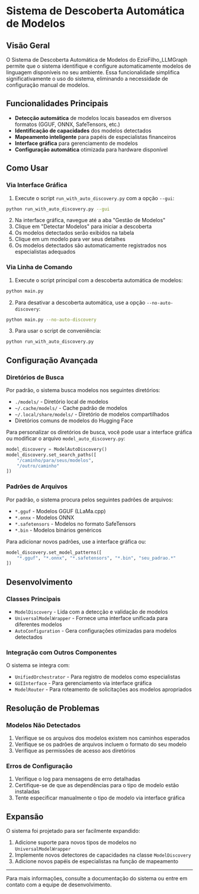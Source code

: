 # Sistema de Descoberta Automática de Modelos

## Visão Geral

O Sistema de Descoberta Automática de Modelos do EzioFilho_LLMGraph permite que o sistema identifique e configure automaticamente modelos de linguagem disponíveis no seu ambiente. Essa funcionalidade simplifica significativamente o uso do sistema, eliminando a necessidade de configuração manual de modelos.

## Funcionalidades Principais

- **Detecção automática** de modelos locais baseados em diversos formatos (GGUF, ONNX, SafeTensors, etc.)
- **Identificação de capacidades** dos modelos detectados
- **Mapeamento inteligente** para papéis de especialistas financeiros
- **Interface gráfica** para gerenciamento de modelos
- **Configuração automática** otimizada para hardware disponível

## Como Usar

### Via Interface Gráfica

1. Execute o script `run_with_auto_discovery.py` com a opção `--gui`:

```bash
python run_with_auto_discovery.py --gui
```

2. Na interface gráfica, navegue até a aba "Gestão de Modelos"
3. Clique em "Detectar Modelos" para iniciar a descoberta
4. Os modelos detectados serão exibidos na tabela
5. Clique em um modelo para ver seus detalhes
6. Os modelos detectados são automaticamente registrados nos especialistas adequados

### Via Linha de Comando

1. Execute o script principal com a descoberta automática de modelos:

```bash
python main.py
```

2. Para desativar a descoberta automática, use a opção `--no-auto-discovery`:

```bash
python main.py --no-auto-discovery
```

3. Para usar o script de conveniência:

```bash
python run_with_auto_discovery.py
```

## Configuração Avançada

### Diretórios de Busca

Por padrão, o sistema busca modelos nos seguintes diretórios:
- `./models/` - Diretório local de modelos
- `~/.cache/models/` - Cache padrão de modelos
- `~/.local/share/models/` - Diretório de modelos compartilhados
- Diretórios comuns de modelos do Hugging Face

Para personalizar os diretórios de busca, você pode usar a interface gráfica ou modificar o arquivo `model_auto_discovery.py`:

```python
model_discovery = ModelAutoDiscovery()
model_discovery.set_search_paths([
    "/caminho/para/seus/modelos",
    "/outro/caminho"
])
```

### Padrões de Arquivos

Por padrão, o sistema procura pelos seguintes padrões de arquivos:
- `*.gguf` - Modelos GGUF (LLaMa.cpp)
- `*.onnx` - Modelos ONNX 
- `*.safetensors` - Modelos no formato SafeTensors
- `*.bin` - Modelos binários genéricos

Para adicionar novos padrões, use a interface gráfica ou:

```python
model_discovery.set_model_patterns([
    "*.gguf", "*.onnx", "*.safetensors", "*.bin", "seu_padrao.*"
])
```

## Desenvolvimento

### Classes Principais

- `ModelDiscovery` - Lida com a detecção e validação de modelos
- `UniversalModelWrapper` - Fornece uma interface unificada para diferentes modelos
- `AutoConfiguration` - Gera configurações otimizadas para modelos detectados

### Integração com Outros Componentes

O sistema se integra com:
- `UnifiedOrchestrator` - Para registro de modelos como especialistas
- `GUIInterface` - Para gerenciamento via interface gráfica
- `ModelRouter` - Para roteamento de solicitações aos modelos apropriados

## Resolução de Problemas

### Modelos Não Detectados

1. Verifique se os arquivos dos modelos existem nos caminhos esperados
2. Verifique se os padrões de arquivos incluem o formato do seu modelo
3. Verifique as permissões de acesso aos diretórios

### Erros de Configuração

1. Verifique o log para mensagens de erro detalhadas
2. Certifique-se de que as dependências para o tipo de modelo estão instaladas
3. Tente especificar manualmente o tipo de modelo via interface gráfica

## Expansão

O sistema foi projetado para ser facilmente expandido:

1. Adicione suporte para novos tipos de modelos no `UniversalModelWrapper`
2. Implemente novos detectores de capacidades na classe `ModelDiscovery`
3. Adicione novos papéis de especialistas na função de mapeamento

---

Para mais informações, consulte a documentação do sistema ou entre em contato com a equipe de desenvolvimento.
